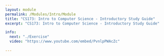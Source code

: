 ```yaml
---
layout: module
permalink: /Modules/Intro/Module
title: "CS173: Intro to Computer Science - Introductory Study Guide"
excerpt: "CS173: Intro to Computer Science - Introductory Study Guide"

info:
  next: "./Exercise"
  video: "https://www.youtube.com/embed/PvnlpPWAcZc"
  
---
```

